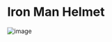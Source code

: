 # Iron Man Helmet

![image](https://user-images.githubusercontent.com/70385488/159642719-2e5848d4-4acd-4c2f-9467-c599901290b1.png)
